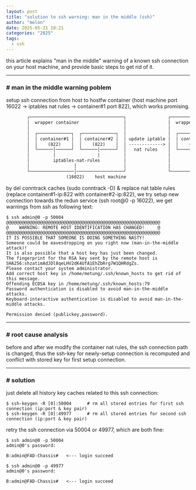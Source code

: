 ```yaml
---
layout: post
title: "solution to ssh warning: man in the middle (ssh)"
author: "melon"
date: 2025-05-21 18:21
categories: "2025"
tags:
  - ssh
---
```


this article explains "man in the middle" warning of a known ssh connection on your host machine,
and provide basic steps to get rid of it.

<hr>

### # man in the middle warning poblem
setup ssh connection from host to hostfw container (host machine port 16022 -> iptables nat rules -> container#1 port 822),
which works promising.

```txt
        ┌────────────────────────────────────┐                ┌────────────────────────────────────┐
        │  wrapper container                 │                │  wrapper container                 │
        │                                    │                │                                    │
        │  ┌─────────────┐  ┌─────────────┐  │                │  ┌─────────────┐  ┌─────────────┐  │
        │  │ container#1 │  │ container#2 │  │ update iptable │  │ container#1 │  │ container#2 │  │
        │  │    (822)    │  │    (822)    │  │ -------------> │  │    (822)    │  │    (822)    │  │
        │  └──────│──────┘  └──────|──────┘  │   nat rules    │  └──────|──────┘  └──────│──────┘  │
        │         │                |         │                │         |                │         │
        │         iptables-nat-rules         │                │         iptables-nat-rules         │
        │                 │                  │                │                 │                  │
        └─────────────────│──────────────────┘                └─────────────────│──────────────────┘
                       (16022)    host machine                               (16022)    host machine
```

by del conntrack caches (sudo conntrack -D) & replace nat table rules (replace container#1-ip:822 with container#2-ip:822),
we try setup new connection towards the redun service (ssh root@0 -p 16022), we get warnings from ssh as following text:

```text
$ ssh admin@0 -p 50004
@@@@@@@@@@@@@@@@@@@@@@@@@@@@@@@@@@@@@@@@@@@@@@@@@@@@@@@@@@@
@    WARNING: REMOTE HOST IDENTIFICATION HAS CHANGED!     @
@@@@@@@@@@@@@@@@@@@@@@@@@@@@@@@@@@@@@@@@@@@@@@@@@@@@@@@@@@@
IT IS POSSIBLE THAT SOMEONE IS DOING SOMETHING NASTY!
Someone could be eavesdropping on you right now (man-in-the-middle attack)!
It is also possible that a host key has just been changed.
The fingerprint for the RSA key sent by the remote host is
SHA256:shzatimAdJDl8qeLHV2dK4UfA1EhZbRrg7W1QHRdgZs.
Please contact your system administrator.
Add correct host key in /home/metung/.ssh/known_hosts to get rid of this message.
Offending ECDSA key in /home/metung/.ssh/known_hosts:79
Password authentication is disabled to avoid man-in-the-middle attacks.
Keyboard-interactive authentication is disabled to avoid man-in-the-middle attacks.

Permission denied (publickey,password).
```

<hr>

### # root cause analysis
before and after we modify the container nat rules, the ssh connection path is changed,
thus the ssh-key for newly-setup connection is recomputed and conflict with stored key for
first setup connection.

<hr>

### # solution
just delete all history key caches related to this ssh connection:

```text
$ ssh-keygen -R [0]:50004      # rm all stored entries for first ssh connection (ip:port & key pair)
$ ssh-keygen -R [0]:49977      # rm all stored entries for second ssh connection (ip:port & key pair)
```

retry the ssh connection via 50004 or 49977, which are both fine:

```text
$ ssh admin@0 -p 50004
admin@0's password:

B:admin@FAD-Chassis#   <--- login succeed
```

```text
$ ssh admin@0 -p 49977
admin@0's password:

B:admin@FAD-Chassis#   <--- login succeed
```
